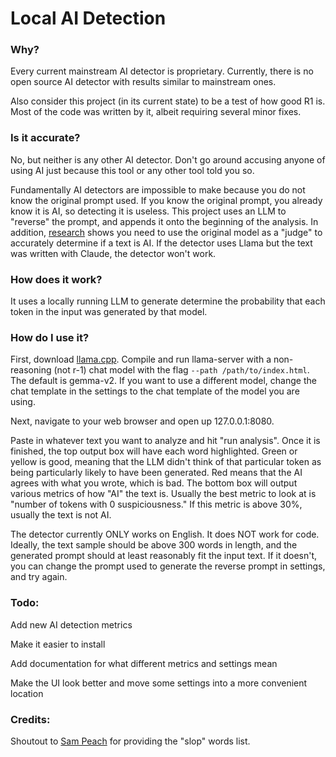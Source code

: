 # Local AI Detection
### Why?
Every current mainstream AI detector is proprietary. Currently, there is no open source AI detector with results similar to mainstream ones.


Also consider this project (in its current state) to be a test of how good R1 is. Most of the code was written by it, albeit requiring several minor fixes.

### Is it accurate?
No, but neither is any other AI detector. Don't go around accusing anyone of using AI just because this tool or any other tool told you so.


Fundamentally AI detectors are impossible to make because you do not know the original prompt used. If you know the original prompt, you already know it is AI, so detecting it is useless. This project uses an LLM to "reverse" the prompt, and appends it onto the beginning of the analysis. In addition, [research](https://github.com/BaleChen/nlu-final-project/blob/main/NLU-final-paper.pdf) shows you need to use the original model as a "judge" to accurately determine if a text is AI. If the detector uses Llama but the text was written with Claude, the detector won't work. 


### How does it work?
It uses a locally running LLM to generate determine the probability that each token in the input was generated by that model.


### How do I use it?
First, download [llama.cpp](https://github.com/ggerganov/llama.cpp). Compile and run llama-server with a non-reasoning (not r-1) chat model with the flag `--path /path/to/index.html`. The default is gemma-v2. If you want to use a different model, change the chat template in the settings to the chat template of the model you are using.


Next, navigate to your web browser and open up 127.0.0.1:8080.


Paste in whatever text you want to analyze and hit "run analysis". Once it is finished, the top output box will have each word highlighted. Green or yellow is good, meaning that the LLM didn't think of that particular token as being particularly likely to have been generated. Red means that the AI agrees with what you wrote, which is bad. The bottom box will output various metrics of how "AI" the text is. Usually the best metric to look at is "number of tokens with 0 suspiciousness." If this metric is above 30%, usually the text is not AI.


The detector currently ONLY works on English. It does NOT work for code. Ideally, the text sample should be above 300 words in length, and the generated prompt should at least reasonably fit the input text. If it doesn't, you can change the prompt used to generate the reverse prompt in settings, and try again.


### Todo:
Add new AI detection metrics


Make it easier to install


Add documentation for what different metrics and settings mean


Make the UI look better and move some settings into a more convenient location


### Credits:
Shoutout to [Sam Peach](https://github.com/sam-paech/antislop-sampler) for providing the "slop" words list.
